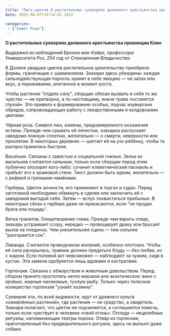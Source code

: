 ```yaml
---
title: "Лига цветов_О растительных суевериях долинного крестьянства провинции Клин"
date: 2025-08-07T19:54:41.283Z

categories:
 - ["Сюжет Розы"]
---
```


**О растительных суевериях долинного крестьянства провинции Клин**

*Выдержка из наблюдений Бренна мак Кайре, профессора Университета Роз,
254 год от Становления Владычества.*

В Долине увядших цветов растительное целительство приобрело формы,
граничащие с шаманизмом. Знахари здесь убеждены: каждая
сильнодействующая поросль хранит в себе эмоцию — не запах или вкус, а
переживание, впитанное в момент роста.

Чтобы растение "отдало силу", сборщик обязан вызвать в себе то же
чувство — не притворно, а по-настоящему, иначе трава «останется глухой».
Это привело к формированию особых, подчас изуверских обрядов,
сопровождающих работу с лекарственными и колдовскими цветами.

Чёрная роза. Символ лжи, измены, преднамеренного искажения истины.
Прежде чем срывать её лепестки, знахарка распускает заведомо ложную
сплетню, желательно — о смерти, неверности или проклятии. В некоторых
деревнях — шепчет её на ухо ребёнку, чтобы та распространилась быстрее.

Васильки. Связаны с завистью и социальной гнилью. Зелье из васильков
считается сильным, только если сборщик перед этим публично опозорит
кого-либо: сочинит клеветнический пасквиль и прибьёт его к храмовой
стене. Текст должен быть едким, желательно — с рифмой и грязными
намёками.

Герберы. Цветок алчности, его применяют в торгах и судах. Перед
заготовкой необходимо обмануть в сделке или заключить её с заведомой
выгодой себе. Затем — вслух похвастаться прибылью. В некоторых сёлах к
гербере даже не прикасаются, если "не продал брата или лошадь".

Ветка гранатов. Олицетворение гнева. Прежде чем варить отвар, знахарь
устраивает ссору, нередко — провоцирует драку или бросает вызов на
поединок. Чем унизительнее сцена — тем сильнее "разгорается сок".

Лаванда. Считается проводником желаний, особенно плотских. Чтобы её сила
раскрылась, травник должен предаться блуду — без любви, но с жаром. Если
половой акт невозможен — наблюдают за чужим, сидя в кустах. Эта замена
одобряется лишь вдовами и кастратами.

Гортензия. Связана с обжорством и животным довольством. Перед сбором
принято проглотить нечто мерзкое или экзотическое: вино с кровью, жирные
насекомые, тухлую рыбу. Только через телесное излишество гортензия
"узнаёт хозяина".

Суеверия эти, по всей видимости, идут от древнего культа «оживлённых
растений», где растение — не средство, а свидетель. Знахари полагают,
что цветок не подчиняется, а соглашается помочь, только если чувствует в
человеке «свой огонь». Отсюда — нецелебные ритуалы, напоминающие театры
порока. Отвар из гортензии, приготовленный без предварительного ритуала,
здесь не выпьют даже собаки.
